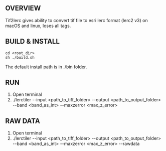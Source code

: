 ## OVERVIEW

Tif2lerc gives ability to convert tif file to esri lerc format (lerc2 v3) on macOS and linux, loses all tags.


## BUILD & INSTALL

```shell
cd <root_dir>
sh ./build.sh
```

The default install path is in ./bin folder.


## RUN

1. Open terminal
2. ./lerctiler --input <path_to_tiff_folder> --output <path_to_output_folder> --band <band_as_int> --maxzerror <max_z_error>


## RAW DATA

1. Open terminal
2. ./lerctiler --input <path_to_tiff_folder> --output <path_to_output_folder> --band <band_as_int> --maxzerror <max_z_error> --rawdata
